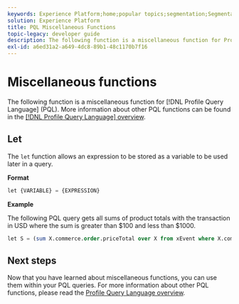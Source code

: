 ```yaml
---
keywords: Experience Platform;home;popular topics;segmentation;Segmentation;Segmentation Service;pql;PQL;Profile Query Language;miscellaneous functions;misc;
solution: Experience Platform
title: PQL Miscellaneous Functions
topic-legacy: developer guide
description: The following function is a miscellaneous function for Profile Query Language (PQL).
exl-id: a6ed31a2-a649-4dc8-89b1-48c1170b7f16
---
```

# Miscellaneous functions

The following function is a miscellaneous function for [!DNL Profile Query Language] (PQL). More information about other PQL functions can be found in the [[!DNL Profile Query Language] overview](./overview.md).

## Let

The `let` function allows an expression to be stored as a variable to be used later in a query.

**Format**

```sql
let {VARIABLE} = {EXPRESSION}
```

**Example**

The following PQL query gets all sums of product totals with the transaction in USD where the sum is greater than $100 and less than $1000.

```sql
let S = (sum X.commerce.order.priceTotal over X from xEvent where X.commerce.order.currencyCode = "USD") in (S > 100 and S < 1000)
```

## Next steps

Now that you have learned about miscellaneous functions, you can use them within your PQL queries. For more information about other PQL functions, please read the [Profile Query Language overview](./overview.md).
